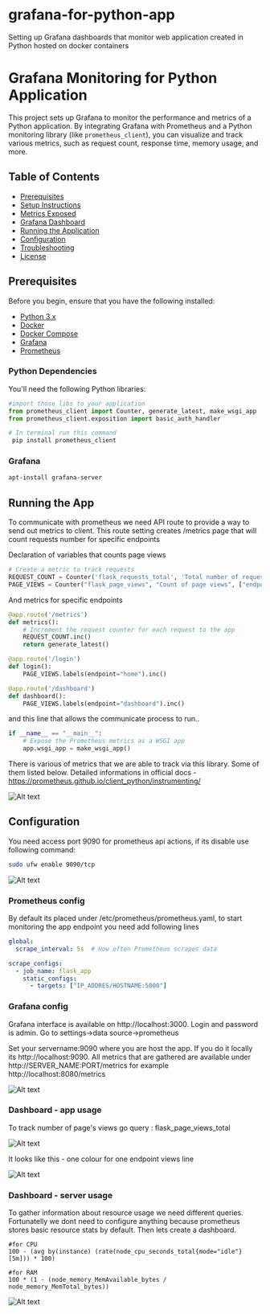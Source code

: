 # grafana-for-python-app
Setting up Grafana dashboards that monitor web application created in Python hosted on docker containers

# Grafana Monitoring for Python Application

This project sets up Grafana to monitor the performance and metrics of a Python application. By integrating Grafana with Prometheus and a Python monitoring library (like `prometheus_client`), you can visualize and track various metrics, such as request count, response time, memory usage, and more.

## Table of Contents

- [Prerequisites](#prerequisites)
- [Setup Instructions](#setup-instructions)
- [Metrics Exposed](#metrics-exposed)
- [Grafana Dashboard](#grafana-dashboard)
- [Running the Application](#running-the-application)
- [Configuration](#configuration)
- [Troubleshooting](#troubleshooting)
- [License](#license)

## Prerequisites

Before you begin, ensure that you have the following installed:

- [Python 3.x](https://www.python.org/downloads/)
- [Docker](https://www.docker.com/get-started)
- [Docker Compose](https://docs.docker.com/compose/)
- [Grafana](https://grafana.com/grafana/download)
- [Prometheus](https://prometheus.io/docs/prometheus/latest/installation/)

### Python Dependencies

You'll need the following Python libraries:

```python
#import those libs to your application
from prometheus_client import Counter, generate_latest, make_wsgi_app
from prometheus_client.exposition import basic_auth_handler

# In terminal run this command
 pip install prometheus_client
```

### Grafana

```bash
apt-install grafana-server
```

## Running the App

To communicate with prometheus we need API route to provide a way to send out metrics to client. 
This route setting creates /metrics page that will count requests number for specific endpoints

Declaration of variables that counts page views

```python
# Create a metric to track requests
REQUEST_COUNT = Counter('flask_requests_total', 'Total number of requests')
PAGE_VIEWS = Counter("flask_page_views", "Count of page views", ["endpoint"])
```

And metrics for specific endpoints

```python
@app.route('/metrics')
def metrics():
    # Increment the request counter for each request to the app
    REQUEST_COUNT.inc()
    return generate_latest()

@app.route('/login')
def login():
    PAGE_VIEWS.labels(endpoint="home").inc()

@app.route('/dashboard')
def dashboard():
    PAGE_VIEWS.labels(endpoint="dashboard").inc()
```

and this line that allows the communicate process to run..

```python
if __name__ == "__main__":
    # Expose the Prometheus metrics as a WSGI app
    app.wsgi_app = make_wsgi_app()
```

There is various of metrics that we are able to track via this library. Some of them listed below.
Detailed informations in official docs - https://prometheus.github.io/client_python/instrumenting/

![Alt text](images/metrics.png)

## Configuration 

You need access port 9090 for prometheus api actions, if its disable use following command:

```bash
sudo ufw enable 9090/tcp
```

![Alt text](images/9090view.png)



### Prometheus config

By default its placed under /etc/prometheus/prometheus.yaml, to start monitoring the app endpoint you need add following lines

```yaml
global:
  scrape_interval: 5s  # How often Prometheus scrapes data

scrape_configs:
  - job_name: flask_app
    static_configs:
      - targets: ["IP_ADDRES/HOSTNAME:5000"]
```



### Grafana config

Grafana interface is available on http://localhost:3000. Login and password is admin. Go to settings->data source->prometheus

Set your servername:9090 where you are host the app. If you do it locally its http://localhost:9090.
All metrics that are gathered are available under http://SERVER_NAME:PORT/metrics for example http://localhost:8080/metrics

![Alt text](images/grafana_metrics.png)

### Dashboard - app usage

To track number of page's views go query : flask_page_views_total

![Alt text](images/metrics_code.png)




It looks like this - one colour for one endpoint views line

![Alt text](images/dash_graph.png)


### Dashboard - server usage

To gather information about resource usage we need different queries. Fortunatelly we dont need to configure anything because prometheus stores basic resource stats by default.
Then lets create a dashboard.

```pomQL
#for CPU
100 - (avg by(instance) (rate(node_cpu_seconds_total{mode="idle"}[5m])) * 100)

#for RAM
100 * (1 - (node_memory_MemAvailable_bytes / node_memory_MemTotal_bytes))
```

![Alt text](images/cpu_graph.png)





